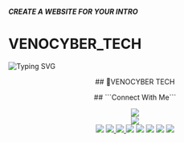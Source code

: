 ***CREATE A WEBSITE FOR YOUR INTRO***
# VENOCYBER_TECH


![Typing SVG](https://readme-typing-svg.demolab.com?font=Ribeye&size=50&pause=1000&color=3F00FF&center=true&width=900&height=100&lines=INTRO-WEBSITE;%20WEBSITE;%20Developed%20By%20Venocyber%20tech)
<p align="center">
## 🎯VENOCYBER TECH
  <div align="center">
## ```Connect With Me```
<p align="center">
<a href="https://youtube.com/@JASTINMTEWA_"><img src="https://img.shields.io/badge/YouTube-ff0000?style=for-the-badge&logo=youtube&logoColor=ff000000&link=https://youtube.com/JASTINMTEWA-vn9pl_" /><br>
<a href="https://chat.whatsapp.com/HSln3blDuuuKvC8njxyCCN"><img src="https://img.shields.io/badge/WhatsApp Group-25D366?style=for-the-badge&logo=whatsapp&logoColor=white" /><br>
<a href="https://t.me/los_rios_official_it"><img src="https://img.shields.io/badge/Telegram-00FFFF?style=for-the-badge&logo=telegram&logoColor=white" /></a>
<a href="https://chat.whatsapp.com/HSln3blDuuuKvC8njxyCCN"><img src="https://img.shields.io/badge/WhatsApp Group-25D366?style=for-the-badge&logo=whatsapp&logoColor=white" /> </a>
<a href="https://www.instagram.com/venoflix2024"><img src="https://img.shields.io/badge/Instagram-A020F0?style=for-the-badge&logo=instagram&logoColor=white" /> </a>
  <a><img src='https://i.imgur.com/LyHic3i.gif'/></a>
<a><img src='https://i.imgur.com/LyHic3i.gif'/></a>
<a><img src='https://i.imgur.com/LyHic3i.gif'/></a>
  <a><img src='https://i.imgur.com/LyHic3i.gif'/></a>
<a><img src='https://i.imgur.com/LyHic3i.gif'/></a>

</p>
 
